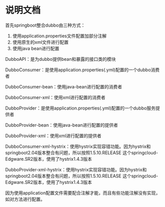 # 说明文档

首先springboot整合dubbo由三种方式：

1. 使用application.properties文件配置加部分注解
2. 使用原生的xml文件进行配置
3. 使用java bean进行配置

DubboAPI：是为dubbo提供bean和暴露的接口类的模块

DubboConsumer：是使用application.properties(.yml)配置的一个dubbo消费者

DubboConsumer-bean：使用java-bean进行配置的消费者

DubboConsumer-xml：使用xml进行配置的消费者

DubboProvider：是使用application.properties(.yml)配置的一个dubbo服务提供者

DubboProvider-bean：使用java-bean进行配置的提供者

DubboProvider-xml：使用xml进行配置的提供者

DubboConsumer-xml-hystrix：使用hystrix实现容错功能。因为hystrix和springboot2.04版本整合有问题，所以按照1.5.10.RELEASE 这个springcloud-Edgware.SR2版本，使用了hystrix1.4.3版本

DubboProvider-xml-hystrix：使用hystrix实现容错功能。因为hystrix和springboot2.04版本整合有问题，所以按照1.5.10.RELEASE 这个springcloud-Edgware.SR2版本，使用了hystrix1.4.3版本

因为使用application配置文件需要配合注解才能，而且有些功能注解没有实现，如对方法进行配置。



